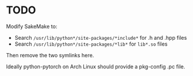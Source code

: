 # TODO

Modify SakeMake to:

* Search `/usr/lib/python*/site-packages/*include*` for .h and .hpp files
* Search `/usr/lib/python*/site-packages/*lib*` for `lib*.so` files

Then remove the two symlinks here.

Ideally python-pytorch on Arch Linux should provide a pkg-config .pc file.

